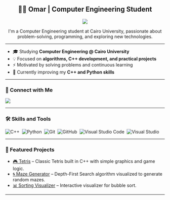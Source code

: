 <h2 align="center">
  👨‍💻 Omar | Computer Engineering Student
</h2>

<p align="center">
  <a href="https://github.com/enginmann">
    <img src="https://readme-typing-svg.herokuapp.com/?lines=Problem%20Solver;Passionate%20Learner;Building%20Cool%20Projects&font=Fira%20Code&center=true&width=500&height=45&color=4CAF50&vCenter=true&size=22">
  </a>
</p> 

<p align="center">
  I'm a Computer Engineering student at Cairo University, passionate about problem-solving, programming, and exploring new technologies.  
</p>

---

- 🎓 Studying **Computer Engineering @ Cairo University**  
- 💡 Focused on **algorithms, C++ development, and practical projects**  
- ⚡ Motivated by solving problems and continuous learning  
- 🌱 Currently improving my **C++ and Python skills**  

---

### 🔗 Connect with Me
<a href="https://linkedin.com/in/YOUR-LINKEDIN" target="_blank"><img src="https://img.shields.io/badge/-Omar-0077B5?style=for-the-badge&logo=Linkedin&logoColor=white"/></a>

---

### 🛠 Skills and Tools
![C++](https://img.shields.io/badge/-C++-05122A?style=flat&logo=C++)&nbsp;
![Python](https://img.shields.io/badge/-Python-05122A?style=flat&logo=python)&nbsp;
![Git](https://img.shields.io/badge/-Git-05122A?style=flat&logo=git)&nbsp;
![GitHub](https://img.shields.io/badge/-GitHub-05122A?style=flat&logo=github)&nbsp;
![Visual Studio Code](https://img.shields.io/badge/-VS%20Code-05122A?style=flat&logo=visual-studio-code&logoColor=007ACC)&nbsp;
![Visual Studio](https://img.shields.io/badge/-Visual%20Studio-05122A?style=flat&logo=visual-studio&logoColor=5C2D91)&nbsp;

---

### 📂 Featured Projects
- [🎮 Tetris](https://github.com/Enginmann/Tetris) – Classic Tetris built in C++ with simple graphics and game logic.  
- [🌀 Maze Generator](https://github.com/Enginmann/Maze-Generator) – Depth-First Search algorithm visualized to generate random mazes.  
- [📊 Sorting Visualizer](https://github.com/Enginmann/Sorting-Visualizer) – Interactive visualizer for bubble sort.   

---
